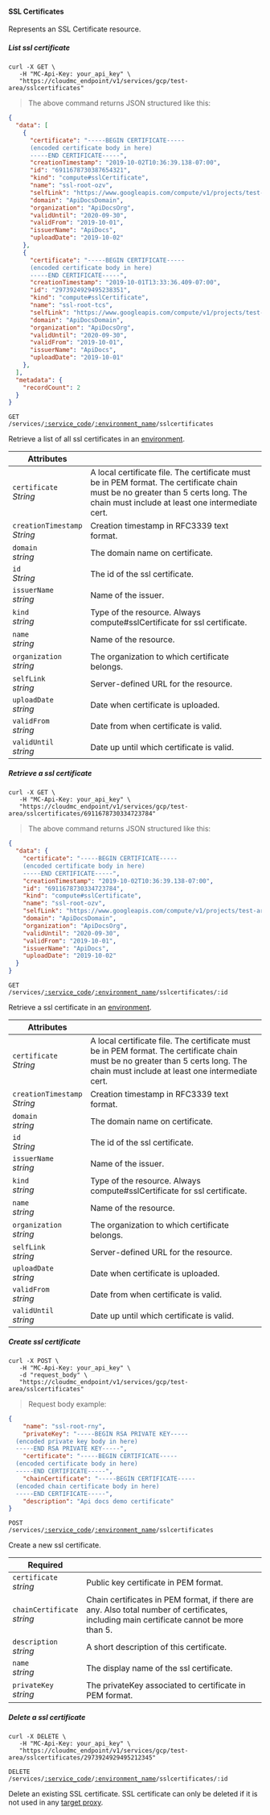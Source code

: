 #### SSL Certificates

Represents an SSL Certificate resource.

<!-------------------- LIST SSL CERTIFICATE -------------------->

##### List ssl certificate

```shell
curl -X GET \
   -H "MC-Api-Key: your_api_key" \
   "https://cloudmc_endpoint/v1/services/gcp/test-area/sslcertificates"
```
> The above command returns JSON structured like this:

```json
{
  "data": [
    {
      "certificate": "-----BEGIN CERTIFICATE-----
      (encoded certificate body in here)
      -----END CERTIFICATE-----",
      "creationTimestamp": "2019-10-02T10:36:39.138-07:00",
      "id": "6911678730387654321",
      "kind": "compute#sslCertificate",
      "name": "ssl-root-ozv",
      "selfLink": "https://www.googleapis.com/compute/v1/projects/test-area/global/sslCertificates/ssl-root-ozv",
      "domain": "ApiDocsDomain",
      "organization": "ApiDocsOrg",
      "validUntil": "2020-09-30",
      "validFrom": "2019-10-01",
      "issuerName": "ApiDocs",
      "uploadDate": "2019-10-02"
    },
    {
      "certificate": "-----BEGIN CERTIFICATE-----
      (encoded certificate body in here)
      -----END CERTIFICATE-----",
      "creationTimestamp": "2019-10-01T13:33:36.409-07:00",
      "id": "2973924929495238351",
      "kind": "compute#sslCertificate",
      "name": "ssl-root-tcs",
      "selfLink": "https://www.googleapis.com/compute/v1/projects/test-area/global/sslCertificates/ssl-root-tcs",
      "domain": "ApiDocsDomain",
      "organization": "ApiDocsOrg",
      "validUntil": "2020-09-30",
      "validFrom": "2019-10-01",
      "issuerName": "ApiDocs",
      "uploadDate": "2019-10-01"
    },
  ],
  "metadata": {
    "recordCount": 2
  }
}
```

<code>GET /services/<a href="#administration-service-connections">:service_code</a>/<a href="#administration-environments">:environment_name</a>/sslcertificates</code>

Retrieve a list of all ssl certificates in an [environment](#administration-environments).

| Attributes                          | &nbsp; |
| ----------------------------------- | ------ |
| `certificate`<br/>*String* | A local certificate file. The certificate must be in PEM format. The certificate chain must be no greater than 5 certs long. The chain must include at least one intermediate cert.|
| `creationTimestamp`<br/>*String*             | Creation timestamp in RFC3339 text format.|
| `domain`<br/>*string*           | The domain name on certificate. |
| `id`<br/>*String*   | The id of the ssl certificate. |
| `issuerName`<br/>*string*           | Name of the issuer. |
| `kind`<br/>*string*                 | Type of the resource. Always compute#sslCertificate for ssl certificate.|
| `name`<br/>*string*                 | Name of the resource. |
| `organization`<br/>*string*           | The organization to which certificate belongs. |
| `selfLink`<br/>*string*             | Server-defined URL for the resource. |
| `uploadDate`<br/>*string*           | Date when certificate is uploaded. |
| `validFrom`<br/>*string*           | Date from when certificate is valid. |
| `validUntil`<br/>*string*           | Date up until which certificate is valid. |

<!-------------------- RETRIEVE A SSL CERTIFICATE -------------------->

##### Retrieve a ssl certificate

```shell
curl -X GET \
   -H "MC-Api-Key: your_api_key" \
   "https://cloudmc_endpoint/v1/services/gcp/test-area/sslcertificates/6911678730334723784"
```
> The above command returns JSON structured like this:

```json
{
  "data": {
    "certificate": "-----BEGIN CERTIFICATE-----
    (encoded certificate body in here)
    -----END CERTIFICATE-----",
    "creationTimestamp": "2019-10-02T10:36:39.138-07:00",
    "id": "6911678730334723784",
    "kind": "compute#sslCertificate",
    "name": "ssl-root-ozv",
    "selfLink": "https://www.googleapis.com/compute/v1/projects/test-area/global/sslCertificates/ssl-root-ozv",
    "domain": "ApiDocsDomain",
    "organization": "ApiDocsOrg",
    "validUntil": "2020-09-30",
    "validFrom": "2019-10-01",
    "issuerName": "ApiDocs",
    "uploadDate": "2019-10-02"
  }
}
```

<code>GET /services/<a href="#administration-service-connections">:service_code</a>/<a href="#administration-environments">:environment_name</a>/sslcertificates/:id</code>

Retrieve a ssl certificate in an [environment](#administration-environments).

| Attributes                          | &nbsp; |
| ----------------------------------- | ------ |
| `certificate`<br/>*String* | A local certificate file. The certificate must be in PEM format. The certificate chain must be no greater than 5 certs long. The chain must include at least one intermediate cert.|
| `creationTimestamp`<br/>*String*             | Creation timestamp in RFC3339 text format.|
| `domain`<br/>*string*           | The domain name on certificate. |
| `id`<br/>*String*   | The id of the ssl certificate. |
| `issuerName`<br/>*string*           | Name of the issuer. |
| `kind`<br/>*string*                 | Type of the resource. Always compute#sslCertificate for ssl certificate.|
| `name`<br/>*string*                 | Name of the resource. |
| `organization`<br/>*string*           | The organization to which certificate belongs. |
| `selfLink`<br/>*string*             | Server-defined URL for the resource. |
| `uploadDate`<br/>*string*           | Date when certificate is uploaded. |
| `validFrom`<br/>*string*           | Date from when certificate is valid. |
| `validUntil`<br/>*string*           | Date up until which certificate is valid. |

<!-------------------- CREATE A SSL CERTIFICATE -------------------->

##### Create ssl certificate

```shell
curl -X POST \
   -H "MC-Api-Key: your_api_key" \
   -d "request_body" \
   "https://cloudmc_endpoint/v1/services/gcp/test-area/sslcertificates"
```
> Request body example:

```json
{
	"name": "ssl-root-rny",
	"privateKey": "-----BEGIN RSA PRIVATE KEY-----
  (encoded private key body in here)
  -----END RSA PRIVATE KEY-----",
	"certificate": "-----BEGIN CERTIFICATE-----
  (encoded certificate body in here)
  -----END CERTIFICATE-----",
	"chainCertificate": "-----BEGIN CERTIFICATE-----
  (encoded chain certificate body in here)
  -----END CERTIFICATE-----",
	"description": "Api docs demo certificate"
}
```

<code>POST /services/<a href="#administration-service-connections">:service_code</a>/<a href="#administration-environments">:environment_name</a>/sslcertificates</code>

Create a new ssl certificate.

| Required | &nbsp;|
| --- | --- |
| `certificate`<br/>*string* | Public key certificate in PEM format. |
| `chainCertificate`<br/>*string* | Chain certificates in PEM format, if there are any. Also total number of certificates, including main certificate cannot be more than 5. |
| `description`<br/>*string* | A short description of this certificate. |
| `name`<br/>*string* | The display name of the ssl certificate. |
| `privateKey`<br/>*string* | The privateKey associated to certificate in PEM format. |

<!-------------------- DELETE A SSL CERTIFICATE -------------------->

##### Delete a ssl certificate

```shell
curl -X DELETE \
   -H "MC-Api-Key: your_api_key" \
   "https://cloudmc_endpoint/v1/services/gcp/test-area/sslcertificates/2973924929495212345"
```

<code>DELETE /services/<a href="#administration-service-connections">:service_code</a>/<a href="#administration-environments">:environment_name</a>/sslcertificates/:id</code>

Delete an existing SSL certificate. SSL certificate can only be deleted if it is not used in any [target proxy](#gcp-target-proxies).